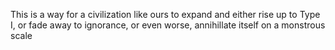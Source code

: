This is a way for a civilization like ours to expand and either rise up to Type I, or fade away to ignorance, or even worse, annihillate itself on a monstrous scale
